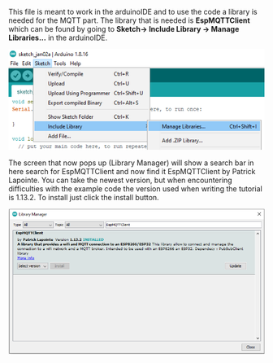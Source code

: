 This file is meant to work in the arduinoIDE and to use the code a library is needed for the MQTT part.
The library that is needed is **EspMQTTClient** which can be found by going to **Sketch-> Include Library -> Manage Libraries...** in the arduinoIDE.

![alt text](https://github.com/utwente-interaction-lab/MQTT-Communication/blob/main/Images%20Tutorial/LocationLibraryManager.png)

The screen that now pops up (Library Manager) will show a search bar in here search for EspMQTTClient and now find it EspMQTTClient by Patrick Lapointe.
You can take the newest version, but when encountering difficulties with the example code the version used when writing the tutorial is 1.13.2.
To install just click the install button.


![alt text](https://github.com/utwente-interaction-lab/MQTT-Communication/blob/main/Images%20Tutorial/EspMQTTClient.png)
